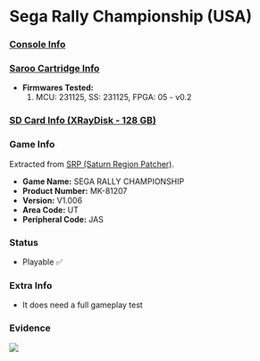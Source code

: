 # Sega Rally Championship (USA)

### [Console Info](../../../../../Info/Consoles/VA13/README.md)

### [Saroo Cartridge Info](../../../../../Info/Cartridges/RetroGameParadiseStore/1.32F/README.md)

- <b>Firmwares Tested:</b>
  1. MCU: 231125, SS: 231125, FPGA: 05 - v0.2

### [SD Card Info (XRayDisk - 128 GB)](../../../../../Info/SdCards/XRayDisk/128GB/fat32/README.md)

### Game Info

Extracted from [SRP (Saturn Region Patcher)](https://segaxtreme.net/resources/saturn-region-patcher.81/download).

- <b>Game Name:</b> SEGA RALLY CHAMPIONSHIP
- <b>Product Number:</b> MK-81207
- <b>Version:</b> V1.006
- <b>Area Code:</b> UT
- <b>Peripheral Code:</b> JAS

### Status

- Playable :white_check_mark:

### Extra Info

- It does need a full gameplay test

### Evidence

[![](https://img.youtube.com/vi/UTHJR2n7s-o/0.jpg)](https://www.youtube.com/watch?v=UTHJR2n7s-o)
